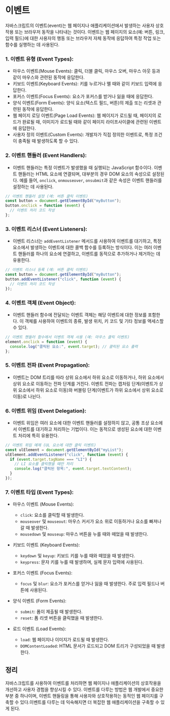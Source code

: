 # 이벤트

자바스크립트의 이벤트(event)는 웹 페이지나 애플리케이션에서 발생하는 사용자 상호작용 또는 브라우저 동작을 나타내는 것이다.
이벤트는 웹 페이지의 요소(예: 버튼, 링크, 입력 필드)에 대한 사용자의 행동 또는 브라우저 자체 동작에 응답하여 특정 작업 또는 함수를 실행하는 데 사용된다.

### 1. 이벤트 유형 (Event Types):

- 마우스 이벤트(Mouse Events): 클릭, 더블 클릭, 마우스 오버, 마우스 아웃 등과 같이 마우스와 관련된 동작에 응답한다.
- 키보드 이벤트(Keyboard Events): 키를 누르거나 뗄 때와 같이 키보드 입력에 응답한다.
- 포커스 이벤트(Focus Events): 요소가 포커스를 받거나 잃을 때에 응답한다.
- 양식 이벤트(Form Events): 양식 요소(텍스트 필드, 버튼)의 제출 또는 리셋과 관련된 동작에 응답한다.
- 웹 페이지 로딩 이벤트(Page Load Events): 웹 페이지가 로드될 때, 페이지의 로드가 완료될 때, 이미지가 로드될 때와 같이 페이지 라이프사이클에 관련된 이벤트에 응답한다.
- 사용자 정의 이벤트(Custom Events): 개발자가 직접 정의한 이벤트로, 특정 조건이 충족될 때 발생하도록 할 수 있다.

### 2. 이벤트 핸들러 (Event Handlers):

- 이벤트 핸들러는 특정 이벤트가 발생했을 때 실행되는 JavaScript 함수이다.
  이벤트 핸들러는 HTML 요소에 연결되며, 대부분의 경우 DOM 요소의 속성으로 설정된다. 예를 들어, `onclick`, `onmouseover`, `onsubmit`과 같은 속성은 이벤트 핸들러를 설정하는 데 사용된다.

```javascript
// 이벤트 핸들러 설정 (예: 버튼 클릭 이벤트)
const button = document.getElementById("myButton");
button.onclick = function (event) {
  // 이벤트 처리 코드 작성
};
```

### 3. 이벤트 리스너 (Event Listeners):

- 이벤트 리스너는 `addEventListener` 메서드를 사용하여 이벤트를 대기하고, 특정 요소에서 발생하는 이벤트에 대한 콜백 함수를 등록하는 방식이다.
  이는 여러 이벤트 핸들러를 하나의 요소에 연결하고, 이벤트를 동적으로 추가하거나 제거하는 데 유용한다.

```javascript
// 이벤트 리스너 등록 (예: 버튼 클릭 이벤트)
const button = document.getElementById("myButton");
button.addEventListener("click", function (event) {
  // 이벤트 처리 코드 작성
});
```

### 4. 이벤트 객체 (Event Object):

- 이벤트 핸들러 함수에 전달되는 이벤트 객체는 해당 이벤트에 대한 정보를 포함한다. 이 객체를 사용하여 이벤트의 종류, 발생 위치, 키 코드 및 기타 정보를 액세스할 수 있다.

```javascript
// 이벤트 핸들러 함수에서 이벤트 객체 사용 (예: 마우스 클릭 이벤트)
element.onclick = function (event) {
  console.log("클릭된 요소:", event.target); // 클릭된 요소 출력
};
```

### 5. 이벤트 전파 (Event Propagation):

- 이벤트는 DOM 트리를 따라 상위 요소에서 하위 요소로 이동하거나, 하위 요소에서 상위 요소로 이동하는 전파 단계를 거친다. 이벤트 전파는 캡처링 단계(이벤트가 상위 요소에서 하위 요소로 이동)와 버블링 단계(이벤트가 하위 요소에서 상위 요소로 이동)로 나뉜다.

### 6. 이벤트 위임 (Event Delegation):

- 이벤트 위임은 여러 요소에 대한 이벤트 핸들러를 설정하지 않고, 공통 조상 요소에서 이벤트를 대기하고 처리하는 기법이다.
  이는 동적으로 생성된 요소에 대한 이벤트 처리에 특히 유용한다.

```javascript
// 이벤트 위임 예제 (UL 요소에 대한 클릭 이벤트)
const ulElement = document.getElementById("myList");
ulElement.addEventListener("click", function (event) {
  if (event.target.tagName === "LI") {
    // LI 요소를 클릭했을 때만 처리
    console.log("클릭된 항목:", event.target.textContent);
  }
});
```

### 7. 이벤트 타입 (Event Types):

- 마우스 이벤트 (Mouse Events):

  - `click`: 요소를 클릭할 때 발생한다.
  - `mouseover` 및 `mouseout`: 마우스 커서가 요소 위로 이동하거나 요소를 빠져나갈 때 발생한다.
  - `mousedown` 및 `mouseup`: 마우스 버튼을 누를 때와 떼었을 때 발생한다.

- 키보드 이벤트 (Keyboard Events):

  - `keydown` 및 `keyup`: 키보드 키를 누를 때와 떼었을 때 발생한다.
  - `keypress`: 문자 키를 누를 때 발생하며, 실제 문자 입력에 사용된다.

- 포커스 이벤트 (Focus Events):

  - `focus` 및 `blur`: 요소가 포커스를 얻거나 잃을 때 발생한다. 주로 입력 필드나 버튼에 사용된다.

- 양식 이벤트 (Form Events):

  - `submit`: 폼이 제출될 때 발생한다.
  - `reset`: 폼 리셋 버튼을 클릭했을 때 발생한다.

- 로드 이벤트 (Load Events):
  - `load`: 웹 페이지나 이미지가 로드될 때 발생한다.
  - `DOMContentLoaded`: HTML 문서가 로드되고 DOM 트리가 구성되었을 때 발생한다.

## 정리

자바스크립트를 사용하여 이벤트를 처리하면 웹 페이지나 애플리케이션의 상호작용을 개선하고 사용자 경험을 향상시킬 수 있다.
이벤트를 다루는 방법은 웹 개발에서 중요한 부분 중 하나이며, 이벤트 핸들링을 통해 사용자와 상호작용하는 동적인 웹 페이지를 구축할 수 있다.이벤트를 다루는 데 익숙해지면 더 복잡한 웹 애플리케이션을 구축할 수 있게 된다.
